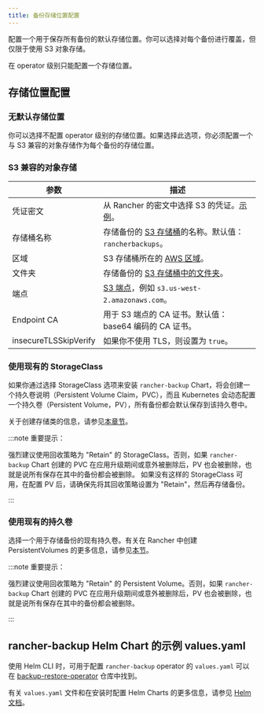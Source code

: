```yaml
---
title: 备份存储位置配置
---
```


配置一个用于保存所有备份的默认存储位置。你可以选择对每个备份进行覆盖，但仅限于使用 S3 对象存储。

在 operator 级别只能配置一个存储位置。


## 存储位置配置

### 无默认存储位置

你可以选择不配置 operator 级别的存储位置。如果选择此选项，你必须配置一个与 S3 兼容的对象存储作为每个备份的存储位置。

### S3 兼容的对象存储

| 参数 | 描述 |
| -------------- | -------------- |
| 凭证密文 | 从 Rancher 的密文中选择 S3 的凭证。[示例](examples.md#在-s3-中存储备份的凭证密文示例)。 |
| 存储桶名称 | 存储备份的 [S3 存储桶](https://docs.aws.amazon.com/AmazonS3/latest/dev/UsingBucket.html)的名称。默认值：`rancherbackups`。 |
| 区域 | S3 存储桶所在的 [AWS 区域](https://aws.amazon.com/about-aws/global-infrastructure/regions_az/)。 |
| 文件夹 | 存储备份的 [S3 存储桶中的文件夹](https://docs.aws.amazon.com/AmazonS3/latest/user-guide/using-folders.html)。 |
| 端点 | [S3 端点](https://docs.aws.amazon.com/general/latest/gr/s3.html)，例如 `s3.us-west-2.amazonaws.com`。 |
| Endpoint CA | 用于 S3 端点的 CA 证书。默认值：base64 编码的 CA 证书。 |
| insecureTLSSkipVerify | 如果你不使用 TLS，则设置为 `true`。 |

### 使用现有的 StorageClass

如果你通过选择 StorageClass 选项来安装 `rancher-backup` Chart，将会创建一个持久卷说明（Persistent Volume Claim，PVC），而且 Kubernetes 会动态配置一个持久卷（Persistent Volume，PV），所有备份都会默认保存到该持久卷中。

关于创建存储类的信息，请参见[本章节](../../how-to-guides/new-user-guides/manage-clusters/create-kubernetes-persistent-storage/manage-persistent-storage/dynamically-provision-new-storage.md)。

:::note 重要提示：

强烈建议使用回收策略为 "Retain" 的 StorageClass。否则，如果 `rancher-backup` Chart 创建的 PVC 在应用升级期间或意外被删除后，PV 也会被删除，也就是说所有保存在其中的备份都会被删除。
如果没有这样的 StorageClass 可用，在配置 PV 后，请确保先将其回收策略设置为 "Retain"，然后再存储备份。

:::

### 使用现有的持久卷

选择一个用于存储备份的现有持久卷。有关在 Rancher 中创建 PersistentVolumes 的更多信息，请参见[本节](../../how-to-guides/new-user-guides/manage-clusters/create-kubernetes-persistent-storage/manage-persistent-storage/set-up-existing-storage.md#2-添加一个引用持久存储的-persistentvolume)。

:::note 重要提示：

强烈建议使用回收策略为 "Retain" 的 Persistent Volume。否则，如果 `rancher-backup` Chart 创建的 PVC 在应用升级期间或意外被删除后，PV 也会被删除，也就是说所有保存在其中的备份都会被删除。

:::

## rancher-backup Helm Chart 的示例 values.yaml

使用 Helm CLI 时，可用于配置 `rancher-backup` operator 的 `values.yaml` 可以在 [backup-restore-operator](https://github.com/rancher/backup-restore-operator/blob/master/charts/rancher-backup/values.yaml) 仓库中找到。

有关 `values.yaml` 文件和在安装时配置 Helm Charts 的更多信息，请参见 [Helm 文档](https://helm.sh/docs/intro/using_helm/#customizing-the-chart-before-installing)。

